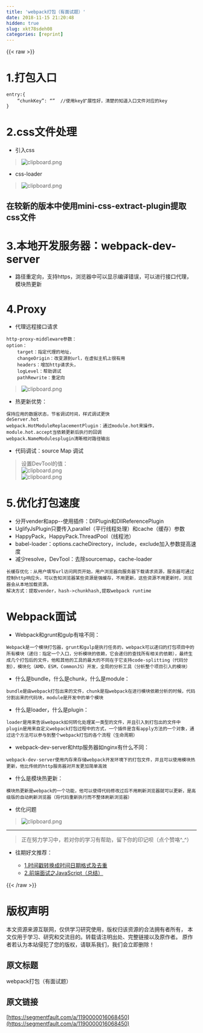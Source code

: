 ```yaml
---
title: 'webpack打包（有面试题）' 
date: 2018-11-15 21:20:48
hidden: true
slug: xkt78sdeh08
categories: [reprint]
---
```


{{< raw >}}
<h1>1.&#x6253;&#x5305;&#x5165;&#x53E3;</h1><pre><code>entry:{
    &#x201C;chunkKey&#x201D;: &#x201C;&#x201D;  //&#x4F7F;&#x7528;key&#x6269;&#x5C55;&#x6027;&#x597D;&#xFF0C;&#x6E05;&#x695A;&#x7684;&#x77E5;&#x9053;&#x5165;&#x53E3;&#x6587;&#x4EF6;&#x5BF9;&#x5E94;&#x7684;key 
}</code></pre><h1>2.css&#x6587;&#x4EF6;&#x5904;&#x7406;</h1><ul><li>&#x5F15;&#x5165;css</li></ul><blockquote><span class="img-wrap"><img data-src="/img/bVbfAf7?w=543&amp;h=268" src="https://static.alili.tech/img/bVbfAf7?w=543&amp;h=268" alt="clipboard.png" title="clipboard.png"></span></blockquote><ul><li>css-loader</li></ul><blockquote><span class="img-wrap"><img data-src="/img/bVbfAgz?w=554&amp;h=255" src="https://static.alili.tech/img/bVbfAgz?w=554&amp;h=255" alt="clipboard.png" title="clipboard.png"></span></blockquote><h2>&#x5728;&#x8F83;&#x65B0;&#x7684;&#x7248;&#x672C;&#x4E2D;&#x4F7F;&#x7528;mini-css-extract-plugin&#x63D0;&#x53D6;css&#x6587;&#x4EF6;</h2><h1>3.&#x672C;&#x5730;&#x5F00;&#x53D1;&#x670D;&#x52A1;&#x5668;&#xFF1A;webpack-dev-server</h1><ul><li>&#x8DEF;&#x5F84;&#x91CD;&#x5B9A;&#x5411;&#xFF0C;&#x652F;&#x6301;https&#xFF0C;&#x6D4F;&#x89C8;&#x5668;&#x4E2D;&#x53EF;&#x4EE5;&#x663E;&#x793A;&#x7F16;&#x8BD1;&#x9519;&#x8BEF;&#xFF0C;&#x53EF;&#x4EE5;&#x8FDB;&#x884C;&#x63A5;&#x53E3;&#x4EE3;&#x7406;&#xFF0C;&#x6A21;&#x5757;&#x70ED;&#x66F4;&#x65B0;</li></ul><h1>4.Proxy</h1><ul><li>&#x4EE3;&#x7406;&#x8FDC;&#x7A0B;&#x63A5;&#x53E3;&#x8BF7;&#x6C42;</li></ul><pre><code>http-proxy-middleware&#x53C2;&#x6570;&#xFF1A;
option&#xFF1A;
    target&#xFF1A;&#x6307;&#x5B9A;&#x4EE3;&#x7406;&#x7684;&#x5730;&#x5740;&#xFF0C;
    changeOrigin&#xFF1A;&#x6539;&#x53D8;&#x6E90;&#x5230;url&#xFF0C;&#x5728;&#x865A;&#x62DF;&#x4E3B;&#x673A;&#x4E0A;&#x5F88;&#x6709;&#x7528;
    headers&#xFF1A;&#x589E;&#x52A0;http&#x8BF7;&#x6C42;&#x5934;&#xFF0C;
    logLevel&#xFF1A;&#x5E2E;&#x52A9;&#x8C03;&#x8BD5;
    pathRewrite&#xFF1A;&#x91CD;&#x5B9A;&#x5411;</code></pre><blockquote><span class="img-wrap"><img data-src="/img/bVbfAgV?w=367&amp;h=209" src="https://static.alili.tech/img/bVbfAgV?w=367&amp;h=209" alt="clipboard.png" title="clipboard.png"></span></blockquote><ul><li>&#x70ED;&#x66F4;&#x65B0;&#x4F18;&#x52BF;&#xFF1A;</li></ul><pre><code>&#x4FDD;&#x6301;&#x5E94;&#x7528;&#x7684;&#x6570;&#x636E;&#x72B6;&#x6001;&#xFF0C;&#x8282;&#x7701;&#x8C03;&#x8BD5;&#x65F6;&#x95F4;&#xFF0C;&#x6837;&#x5F0F;&#x8C03;&#x8BD5;&#x66F4;&#x5FEB;
deServer.hot
webpack.HotModuleReplacementPlugin&#xFF1A;&#x901A;&#x8FC7;module.hot&#x6765;&#x64CD;&#x4F5C;&#xFF0C;module.hot.accept&#x5F53;&#x4F9D;&#x8D56;&#x66F4;&#x65B0;&#x540E;&#x6267;&#x884C;&#x7684;&#x56DE;&#x8C03;
webpack.NameModulesplugin&#x6E05;&#x6670;&#x76F8;&#x5BF9;&#x8DEF;&#x5F84;&#x8F93;&#x51FA;</code></pre><ul><li>&#x4EE3;&#x7801;&#x8C03;&#x8BD5;&#xFF1A;source Map &#x8C03;&#x8BD5;</li></ul><blockquote>&#x8BBE;&#x7F6E;DevTool&#x7684;&#x503C;&#xFF1A;<br><span class="img-wrap"><img data-src="/img/bVbfAg5?w=554&amp;h=250" src="https://static.alili.tech/img/bVbfAg5?w=554&amp;h=250" alt="clipboard.png" title="clipboard.png"></span><br><span class="img-wrap"><img data-src="/img/bVbfAg6?w=554&amp;h=217" src="https://static.alili.tech/img/bVbfAg6?w=554&amp;h=217" alt="clipboard.png" title="clipboard.png"></span></blockquote><h1>5.&#x4F18;&#x5316;&#x6253;&#x5305;&#x901F;&#x5EA6;</h1><ul><li>&#x5206;&#x5F00;vender&#x548C;app--&#x4F7F;&#x7528;&#x63D2;&#x4EF6;&#xFF1A;DllPlugin&#x548C;DllReferencePlugin</li><li>UglifyJsPlugin&#x53EA;&#x8981;&#x4F20;&#x5165;parallel&#xFF08;&#x5E73;&#x884C;&#x7EBF;&#x7A0B;&#x5904;&#x7406;&#xFF09;&#x548C;cache&#xFF08;&#x7F13;&#x5B58;&#xFF09;&#x53C2;&#x6570;</li><li>HappyPack&#xFF0C;HappyPack.ThreadPool&#xFF08;&#x7EBF;&#x7A0B;&#x6C60;&#xFF09;</li><li>babel-loader&#xFF1A;options.cacheDirectory&#xFF0C;include&#xFF0C;exclude&#x52A0;&#x5165;&#x53C2;&#x6570;&#x63D0;&#x9AD8;&#x901F;&#x5EA6;</li><li>&#x51CF;&#x5C11;resolve&#xFF0C;DevTool&#xFF1A;&#x53BB;&#x9664;sourcemap&#xFF0C;cache-loader</li></ul><pre><code>&#x957F;&#x7F13;&#x5B58;&#x4F18;&#x5316;&#xFF1A;&#x4ECE;&#x7528;&#x6237;&#x586B;&#x5199;url&#x8BBF;&#x95EE;&#x7F51;&#x9875;&#x5F00;&#x59CB;&#xFF0C;&#x7528;&#x6237;&#x6D4F;&#x89C8;&#x5668;&#x5411;&#x670D;&#x52A1;&#x5668;&#x4E0B;&#x8F7D;&#x8BF7;&#x6C42;&#x8D44;&#x6E90;&#xFF0C;&#x670D;&#x52A1;&#x5668;&#x53EF;&#x901A;&#x8FC7;&#x63A7;&#x5236;http&#x54CD;&#x5E94;&#x5934;&#xFF0C;&#x53EF;&#x4EE5;&#x544A;&#x77E5;&#x6D4F;&#x89C8;&#x5668;&#x67D0;&#x4E9B;&#x8D44;&#x6E90;&#x662F;&#x5F3A;&#x7F13;&#x5B58;&#xFF0C;&#x4E0D;&#x7528;&#x66F4;&#x65B0;&#xFF0C;&#x8FD9;&#x4E9B;&#x8D44;&#x6E90;&#x4E0D;&#x7528;&#x66F4;&#x65B0;&#x65F6;&#xFF0C;&#x6D4F;&#x89C8;&#x5668;&#x4F1A;&#x4ECE;&#x672C;&#x5730;&#x52A0;&#x8F7D;&#x8D44;&#x6E90;&#x3002;
&#x89E3;&#x51B3;&#x65B9;&#x5F0F;&#xFF1A;&#x63D0;&#x53D6;vender&#xFF0C;hash-&gt;chunkhash,&#x63D0;&#x53D6;webpack runtime</code></pre><h1>Webpack&#x9762;&#x8BD5;</h1><ul><li>Webpack&#x548C;grunt&#x548C;gulp&#x6709;&#x5565;&#x4E0D;&#x540C;&#xFF1A;</li></ul><pre><code>Webpack&#x662F;&#x4E00;&#x4E2A;&#x6A21;&#x5757;&#x6253;&#x5305;&#x5668;&#xFF0C;grunt&#x548C;gulp&#x662F;&#x6267;&#x884C;&#x4EFB;&#x52A1;&#x7684;&#xFF0C;webpack&#x53EF;&#x4EE5;&#x9012;&#x5F52;&#x7684;&#x6253;&#x5305;&#x9879;&#x76EE;&#x4E2D;&#x7684;&#x6240;&#x6709;&#x6A21;&#x5757;&#xFF08;&#x9012;&#x5F52;&#xFF1A;&#x6307;&#x5B9A;&#x4E00;&#x4E2A;&#x5165;&#x53E3;&#xFF0C;&#x5206;&#x6790;&#x6A21;&#x5757;&#x7684;&#x4F9D;&#x8D56;&#xFF0C;&#x5B83;&#x4F1A;&#x9012;&#x5F52;&#x7684;&#x67E5;&#x627E;&#x6240;&#x6709;&#x76F8;&#x5173;&#x7684;&#x4F9D;&#x8D56;&#xFF09;&#xFF0C;&#x6700;&#x7EC8;&#x751F;&#x6210;&#x51E0;&#x4E2A;&#x6253;&#x5305;&#x540E;&#x7684;&#x6587;&#x4EF6;&#xFF0C;&#x4ED6;&#x548C;&#x5176;&#x4ED6;&#x7684;&#x5DE5;&#x5177;&#x7684;&#x6700;&#x5927;&#x7684;&#x4E0D;&#x540C;&#x5728;&#x4E8E;&#x5B83;&#x652F;&#x6301;code-splitting&#xFF08;&#x4EE3;&#x7801;&#x5206;&#x5272;&#xFF09;&#xFF0C;&#x6A21;&#x5757;&#x5316;&#xFF08;AMD&#xFF0C;ESM&#xFF0C;CommonJS&#xFF09;&#x5F00;&#x53D1;&#xFF0C;&#x5168;&#x5C40;&#x7684;&#x5206;&#x6790;&#x5DE5;&#x5177;&#xFF08;&#x5206;&#x6790;&#x6574;&#x4E2A;&#x9879;&#x76EE;&#x5F15;&#x5165;&#x7684;&#x6A21;&#x5757;&#xFF09;</code></pre><ul><li>&#x4EC0;&#x4E48;&#x662F;bundle&#xFF0C;&#x4EC0;&#x4E48;&#x662F;chunk&#xFF0C;&#x4EC0;&#x4E48;&#x662F;module&#xFF1A;</li></ul><pre><code>bundle&#x662F;&#x7531;webpack&#x6253;&#x5305;&#x51FA;&#x6765;&#x7684;&#x6587;&#x4EF6;&#xFF0C;chunk&#x662F;&#x6307;webpack&#x5728;&#x8FDB;&#x884C;&#x6A21;&#x5757;&#x4F9D;&#x8D56;&#x5206;&#x6790;&#x7684;&#x65F6;&#x5019;&#xFF0C;&#x4EE3;&#x7801;&#x5206;&#x5272;&#x51FA;&#x6765;&#x7684;&#x4EE3;&#x7801;&#x5757;&#xFF0C;module&#x662F;&#x5F00;&#x53D1;&#x4E2D;&#x7684;&#x5355;&#x4E2A;&#x6A21;&#x5757;</code></pre><ul><li>&#x4EC0;&#x4E48;&#x662F;loader&#xFF0C;&#x4EC0;&#x4E48;&#x662F;plugin&#xFF1A;</li></ul><pre><code>loader&#x662F;&#x7528;&#x6765;&#x544A;&#x8BC9;webpack&#x5982;&#x4F55;&#x8F6C;&#x5316;&#x5904;&#x7406;&#x67D0;&#x4E00;&#x7C7B;&#x578B;&#x7684;&#x6587;&#x4EF6;&#xFF0C;&#x5E76;&#x4E14;&#x5F15;&#x5165;&#x5230;&#x6253;&#x5305;&#x51FA;&#x7684;&#x6587;&#x4EF6;&#x4E2D;
plugin&#x662F;&#x7528;&#x6765;&#x81EA;&#x5B9A;&#x4E49;webpack&#x6253;&#x5305;&#x8FC7;&#x7A0B;&#x4E2D;&#x7684;&#x65B9;&#x5F0F;&#xFF0C;&#x4E00;&#x4E2A;&#x63D2;&#x4EF6;&#x662F;&#x542B;&#x6709;apply&#x65B9;&#x6CD5;&#x7684;&#x4E00;&#x4E2A;&#x5BF9;&#x8C61;&#xFF0C;&#x901A;&#x8FC7;&#x8FD9;&#x4E2A;&#x65B9;&#x6CD5;&#x53EF;&#x4EE5;&#x53C2;&#x4E0E;&#x5230;&#x6574;&#x4E2A;webpack&#x6253;&#x5305;&#x7684;&#x5404;&#x4E2A;&#x6D41;&#x7A0B;&#xFF08;&#x751F;&#x547D;&#x5468;&#x671F;&#xFF09;</code></pre><ul><li>webpack-dev-server&#x548C;http&#x670D;&#x52A1;&#x5668;&#x5982;nginx&#x6709;&#x4EC0;&#x4E48;&#x4E0D;&#x540C;&#xFF1A;</li></ul><pre><code>webpack-dev-server&#x4F7F;&#x7528;&#x5185;&#x5B58;&#x6765;&#x5B58;&#x50A8;webpack&#x5F00;&#x53D1;&#x73AF;&#x5883;&#x4E0B;&#x7684;&#x6253;&#x5305;&#x6587;&#x4EF6;&#xFF0C;&#x5E76;&#x4E14;&#x53EF;&#x4EE5;&#x4F7F;&#x7528;&#x6A21;&#x5757;&#x70ED;&#x66F4;&#x65B0;&#xFF0C;&#x4ED6;&#x6BD4;&#x4F20;&#x7EDF;&#x7684;http&#x670D;&#x52A1;&#x5668;&#x5BF9;&#x5F00;&#x53D1;&#x66F4;&#x52A0;&#x7B80;&#x5355;&#x9AD8;&#x6548;</code></pre><ul><li>&#x4EC0;&#x4E48;&#x662F;&#x6A21;&#x5757;&#x70ED;&#x66F4;&#x65B0;&#xFF1A;</li></ul><pre><code>&#x6A21;&#x5757;&#x70ED;&#x66F4;&#x65B0;&#x662F;webpack&#x7684;&#x4E00;&#x4E2A;&#x529F;&#x80FD;&#xFF0C;&#x4ED6;&#x53EF;&#x4EE5;&#x4F7F;&#x5F97;&#x4EE3;&#x7801;&#x4FEE;&#x6539;&#x8FC7;&#x540E;&#x4E0D;&#x7528;&#x5237;&#x65B0;&#x6D4F;&#x89C8;&#x5668;&#x5C31;&#x53EF;&#x4EE5;&#x66F4;&#x65B0;&#xFF0C;&#x662F;&#x9AD8;&#x7EA7;&#x7248;&#x7684;&#x81EA;&#x52A8;&#x5237;&#x65B0;&#x6D4F;&#x89C8;&#x5668;&#xFF08;&#x5C06;&#x4EE3;&#x7801;&#x91CD;&#x65B0;&#x6267;&#x884C;&#x800C;&#x4E0D;&#x6574;&#x4F53;&#x5237;&#x65B0;&#x6D4F;&#x89C8;&#x5668;&#xFF09;</code></pre><ul><li>&#x4F18;&#x5316;&#x95EE;&#x9898;</li></ul><blockquote><span class="img-wrap"><img data-src="/img/bVbfAhN?w=554&amp;h=278" src="https://static.alili.tech/img/bVbfAhN?w=554&amp;h=278" alt="clipboard.png" title="clipboard.png"></span></blockquote><hr><blockquote>&#x6B63;&#x5728;&#x52AA;&#x529B;&#x5B66;&#x4E60;&#x4E2D;&#xFF0C;&#x82E5;&#x5BF9;&#x4F60;&#x7684;&#x5B66;&#x4E60;&#x6709;&#x5E2E;&#x52A9;&#xFF0C;&#x7559;&#x4E0B;&#x4F60;&#x7684;&#x5370;&#x8BB0;&#x5457;&#xFF08;&#x70B9;&#x4E2A;&#x8D5E;&#x54AF;^_^&#xFF09;</blockquote><ul><li><p>&#x5F80;&#x671F;&#x597D;&#x6587;&#x63A8;&#x8350;&#xFF1A;</p><ul><li><a href="https://segmentfault.com/a/1190000016068264">1.&#x65F6;&#x95F4;&#x6233;&#x8F6C;&#x6362;&#x6210;&#x65F6;&#x95F4;&#x65E5;&#x671F;&#x683C;&#x5F0F;&#x53CA;&#x53BB;&#x91CD;</a></li><li><a href="https://segmentfault.com/a/1190000015294769">2.&#x524D;&#x7AEF;&#x9762;&#x8BD5;&#x4E4B;JavaScript&#xFF08;&#x603B;&#x7ED3;&#xFF09;</a></li></ul></li></ul>
{{< /raw >}}

# 版权声明
本文资源来源互联网，仅供学习研究使用，版权归该资源的合法拥有者所有，
本文仅用于学习、研究和交流目的。转载请注明出处、完整链接以及原作者。
原作者若认为本站侵犯了您的版权，请联系我们，我们会立即删除！

## 原文标题
webpack打包（有面试题）

## 原文链接
[https://segmentfault.com/a/1190000016068450](https://segmentfault.com/a/1190000016068450)

